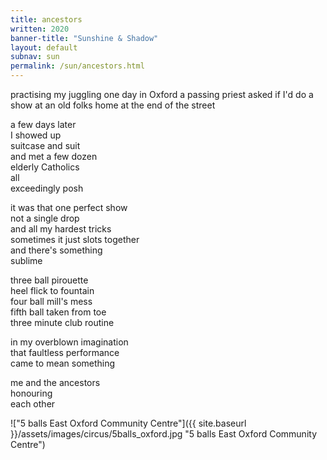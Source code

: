 ```yaml
---
title: ancestors
written: 2020
banner-title: "Sunshine & Shadow" 
layout: default
subnav: sun
permalink: /sun/ancestors.html
---
```


<div class="poem">
practising my juggling  
one day in Oxford  
a passing priest  
asked if I'd do a show  
at an old folks home  
at the end of the street  


a few days later  
I showed up  
suitcase and suit  
and met a few dozen  
elderly Catholics  
all  
exceedingly posh  


it was that one perfect show  
not a single drop  
and all my hardest tricks  
sometimes it just slots together  
and there's something  
sublime  


three ball pirouette  
heel flick to fountain  
four ball mill's mess  
fifth ball taken from toe  
three minute club routine  


in my overblown imagination  
that faultless performance  
came to mean something  


me and the ancestors  
honouring  
each other  
</div>


!["5 balls East Oxford Community Centre"]({{ site.baseurl }}/assets/images/circus/5balls_oxford.jpg "5 balls East Oxford Community Centre")
